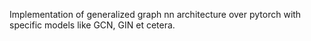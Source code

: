 Implementation of generalized graph nn architecture over pytorch with specific models like GCN, GIN et cetera.
